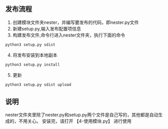 ## 发布流程
1. 创建模块文件夹nester，并编写要发布的代码，即nester.py文件
2. 新建setup.py,输入发布配置项信息
3. 构建发布文件,命令行进入nester文件夹，执行下面的命令
```bash
python3 setup.py sdist
```
4. 将发布安装到本地副本
```bash
python3 setup.py install
```
5. 更新
```bash
python3 setup.py sdist upload
```

## 说明
nester文件夹里除了nester.py和setup.py两个文件是自己写的，其他都是自动生成的，不用关心。
安装完，请打开 【4-使用模块.py】 进行使用